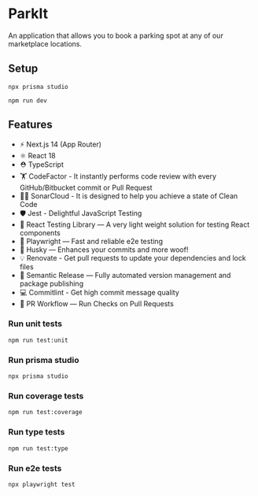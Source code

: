 # ParkIt

An application that allows you to book a parking spot at any of our marketplace locations.

## Setup

```
npx prisma studio
```

```
npm run dev
```

## Features

- ⚡️ Next.js 14 (App Router)
- ⚛️ React 18
- ⛑ TypeScript
- 🏋️ CodeFactor - It instantly performs code review with every GitHub/Bitbucket commit or Pull Request
- 🏄‍♂️ SonarCloud - It is designed to help you achieve a state of Clean Code
- 🛡 Jest - Delightful JavaScript Testing
- 📏 React Testing Library — A very light weight solution for testing React components
- 💖 Playwright — Fast and reliable e2e testing
- 🐶 Husky — Enhances your commits and more woof!
- 💡 Renovate - Get pull requests to update your dependencies and lock files
- 🚓 Semantic Release — Fully automated version management and package publishing
- 💻 Commitlint - Get high commit message quality
- 👷 PR Workflow — Run Checks on Pull Requests

### Run unit tests

```
npm run test:unit
```

### Run prisma studio

```
npx prisma studio
```

### Run coverage tests

```
npm run test:coverage
```

### Run type tests

```
npm run test:type
```

### Run e2e tests

```
npx playwright test
```
